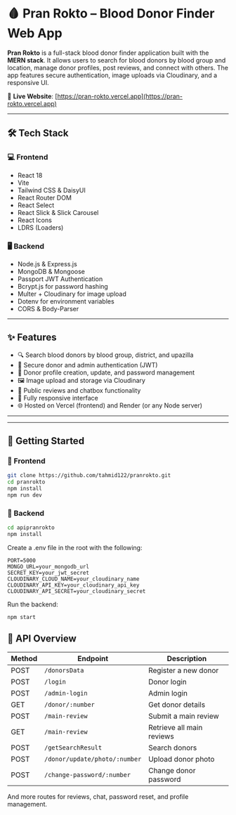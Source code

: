 # 🩸 Pran Rokto – Blood Donor Finder Web App

**Pran Rokto** is a full-stack blood donor finder application built with the **MERN stack**. It allows users to search for blood donors by blood group and location, manage donor profiles, post reviews, and connect with others. The app features secure authentication, image uploads via Cloudinary, and a responsive UI.

🔗 **Live Website**: [https://pran-rokto.vercel.app](https://pran-rokto.vercel.app)

---

## 🛠️ Tech Stack

### 💻 Frontend
- React 18
- Vite
- Tailwind CSS & DaisyUI
- React Router DOM
- React Select
- React Slick & Slick Carousel
- React Icons
- LDRS (Loaders)

### 🖥️ Backend
- Node.js & Express.js
- MongoDB & Mongoose
- Passport JWT Authentication
- Bcrypt.js for password hashing
- Multer + Cloudinary for image upload
- Dotenv for environment variables
- CORS & Body-Parser

---

## ✨ Features

- 🔍 Search blood donors by blood group, district, and upazilla
- 🔐 Secure donor and admin authentication (JWT)
- 🧾 Donor profile creation, update, and password management
- 🖼️ Image upload and storage via Cloudinary
- 💬 Public reviews and chatbox functionality
- 📱 Fully responsive interface
- 🌐 Hosted on Vercel (frontend) and Render (or any Node server)

---

---

## 🚀 Getting Started

### 🔹 Frontend

```bash
git clone https://github.com/tahmid122/pranrokto.git
cd pranrokto
npm install
npm run dev
```

### 🔹 Backend

```bash
cd apipranrokto
npm install
```

Create a .env file in the root with the following:
```
PORT=5000
MONGO_URL=your_mongodb_url
SECRET_KEY=your_jwt_secret
CLOUDINARY_CLOUD_NAME=your_cloudinary_name
CLOUDINARY_API_KEY=your_cloudinary_api_key
CLOUDINARY_API_SECRET=your_cloudinary_secret
```
Run the backend:
```
npm start
```

## 📡 API Overview

| Method | Endpoint                      | Description               |
| ------ | ----------------------------- | ------------------------- |
| POST   | `/donorsData`                 | Register a new donor      |
| POST   | `/login`                      | Donor login               |
| POST   | `/admin-login`                | Admin login               |
| GET    | `/donor/:number`              | Get donor details         |
| POST   | `/main-review`                | Submit a main review      |
| GET    | `/main-review`                | Retrieve all main reviews |
| POST   | `/getSearchResult`            | Search donors             |
| POST   | `/donor/update/photo/:number` | Upload donor photo        |
| POST   | `/change-password/:number`    | Change donor password     |

And more routes for reviews, chat, password reset, and profile management.

